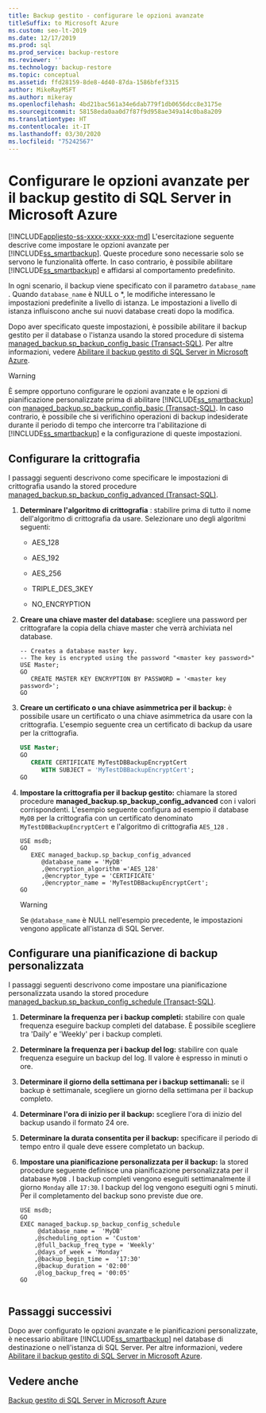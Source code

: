 ```yaml
---
title: Backup gestito - configurare le opzioni avanzate
titleSuffix: to Microsoft Azure
ms.custom: seo-lt-2019
ms.date: 12/17/2019
ms.prod: sql
ms.prod_service: backup-restore
ms.reviewer: ''
ms.technology: backup-restore
ms.topic: conceptual
ms.assetid: ffd28159-8de8-4d40-87da-1586bfef3315
author: MikeRayMSFT
ms.author: mikeray
ms.openlocfilehash: 4bd21bac561a34e6dab779f1db0656dcc8e3175e
ms.sourcegitcommit: 58158eda0aa0d7f87f9d958ae349a14c0ba8a209
ms.translationtype: HT
ms.contentlocale: it-IT
ms.lasthandoff: 03/30/2020
ms.locfileid: "75242567"
---
```

# <a name="configure-advanced-options-for-sql-server-managed-backup-to-microsoft-azure"></a>Configurare le opzioni avanzate per il backup gestito di SQL Server in Microsoft Azure
[!INCLUDE[appliesto-ss-xxxx-xxxx-xxx-md](../../includes/appliesto-ss-xxxx-xxxx-xxx-md.md)]
  L'esercitazione seguente descrive come impostare le opzioni avanzate per [!INCLUDE[ss_smartbackup](../../includes/ss-smartbackup-md.md)]. Queste procedure sono necessarie solo se servono le funzionalità offerte. In caso contrario, è possibile abilitare [!INCLUDE[ss_smartbackup](../../includes/ss-smartbackup-md.md)] e affidarsi al comportamento predefinito.  
  
 In ogni scenario, il backup viene specificato con il parametro `database_name` . Quando `database_name` è NULL o *, le modifiche interessano le impostazioni predefinite a livello di istanza. Le impostazioni a livello di istanza influiscono anche sui nuovi database creati dopo la modifica.  
  
 Dopo aver specificato queste impostazioni, è possibile abilitare il backup gestito per il database o l'istanza usando la stored procedure di sistema [managed_backup.sp_backup_config_basic (Transact-SQL)](../../relational-databases/system-stored-procedures/managed-backup-sp-backup-config-basic-transact-sql.md). Per altre informazioni, vedere [Abilitare il backup gestito di SQL Server in Microsoft Azure](../../relational-databases/backup-restore/enable-sql-server-managed-backup-to-microsoft-azure.md).  
  
> [!WARNING]  
>  È sempre opportuno configurare le opzioni avanzate e le opzioni di pianificazione personalizzate prima di abilitare [!INCLUDE[ss_smartbackup](../../includes/ss-smartbackup-md.md)] con [managed_backup.sp_backup_config_basic (Transact-SQL)](../../relational-databases/system-stored-procedures/managed-backup-sp-backup-config-basic-transact-sql.md). In caso contrario, è possibile che si verifichino operazioni di backup indesiderate durante il periodo di tempo che intercorre tra l'abilitazione di [!INCLUDE[ss_smartbackup](../../includes/ss-smartbackup-md.md)] e la configurazione di queste impostazioni.  
  
## <a name="configure-encryption"></a>Configurare la crittografia  
 I passaggi seguenti descrivono come specificare le impostazioni di crittografia usando la stored procedure [managed_backup.sp_backup_config_advanced &#40;Transact-SQL&#41;](../../relational-databases/system-stored-procedures/managed-backup-sp-backup-config-advanced-transact-sql.md).  

1.  **Determinare l'algoritmo di crittografia** : stabilire prima di tutto il nome dell'algoritmo di crittografia da usare. Selezionare uno degli algoritmi seguenti:  
  
    -   AES_128  
  
    -   AES_192  
  
    -   AES_256  
  
    -   TRIPLE_DES_3KEY  
  
    -   NO_ENCRYPTION  
  
2.  **Creare una chiave master del database:** scegliere una password per crittografare la copia della chiave master che verrà archiviata nel database.  
  
    ```  
    -- Creates a database master key.  
    -- The key is encrypted using the password "<master key password>"  
    USE Master;  
    GO  
       CREATE MASTER KEY ENCRYPTION BY PASSWORD = '<master key password>';  
    GO  
    ```  
  
3.  **Creare un certificato o una chiave asimmetrica per il backup:** è possibile usare un certificato o una chiave asimmetrica da usare con la crittografia. L'esempio seguente crea un certificato di backup da usare per la crittografia.  
  
    ```sql  
    USE Master;  
    GO  
       CREATE CERTIFICATE MyTestDBBackupEncryptCert  
          WITH SUBJECT = 'MyTestDBBackupEncryptCert';  
    GO  
    ```  
  
4.  **Impostare la crittografia per il backup gestito:** chiamare la stored procedure **managed_backup.sp_backup_config_advanced** con i valori corrispondenti. L'esempio seguente configura ad esempio il database `MyDB` per la crittografia con un certificato denominato `MyTestDBBackupEncryptCert` e l'algoritmo di crittografia `AES_128` .  
  
    ```  
    USE msdb;  
    GO  
       EXEC managed_backup.sp_backup_config_advanced  
          @database_name = 'MyDB'                
          ,@encryption_algorithm ='AES_128'  
          ,@encryptor_type = 'CERTIFICATE'  
          ,@encryptor_name = 'MyTestDBBackupEncryptCert';  
    GO  
    ```  
  
    > [!WARNING]  
    >  Se `@database_name` è NULL nell'esempio precedente, le impostazioni vengono applicate all'istanza di SQL Server.  
  
## <a name="configure-a-custom-backup-schedule"></a>Configurare una pianificazione di backup personalizzata  
 I passaggi seguenti descrivono come impostare una pianificazione personalizzata usando la stored procedure [managed_backup.sp_backup_config_schedule &#40;Transact-SQL&#41;](../../relational-databases/system-stored-procedures/managed-backup-sp-backup-config-schedule-transact-sql.md).  
  
1.  **Determinare la frequenza per i backup completi:** stabilire con quale frequenza eseguire backup completi del database. È possibile scegliere tra 'Daily' e 'Weekly' per i backup completi.  
  
2.  **Determinare la frequenza per i backup del log:** stabilire con quale frequenza eseguire un backup del log. Il valore è espresso in minuti o ore.  
  
3.  **Determinare il giorno della settimana per i backup settimanali:** se il backup è settimanale, scegliere un giorno della settimana per il backup completo.  
  
4.  **Determinare l'ora di inizio per il backup:** scegliere l'ora di inizio del backup usando il formato 24 ore.  
  
5.  **Determinare la durata consentita per il backup:** specificare il periodo di tempo entro il quale deve essere completato un backup.  
  
6.  **Impostare una pianificazione personalizzata per il backup:** la stored procedure seguente definisce una pianificazione personalizzata per il database `MyDB` . I backup completi vengono eseguiti settimanalmente il giorno `Monday` alle `17:30`. I backup del log vengono eseguiti ogni `5` minuti. Per il completamento del backup sono previste due ore.  
  
    ```  
    USE msdb;  
    GO  
    EXEC managed_backup.sp_backup_config_schedule   
         @database_name =  'MyDB'  
        ,@scheduling_option = 'Custom'  
        ,@full_backup_freq_type = 'Weekly'  
        ,@days_of_week = 'Monday'  
        ,@backup_begin_time =  '17:30'  
        ,@backup_duration = '02:00'  
        ,@log_backup_freq = '00:05'  
    GO  
  
    ```  
  
## <a name="next-steps"></a>Passaggi successivi  
 Dopo aver configurato le opzioni avanzate e le pianificazioni personalizzate, è necessario abilitare [!INCLUDE[ss_smartbackup](../../includes/ss-smartbackup-md.md)] nel database di destinazione o nell'istanza di SQL Server. Per altre informazioni, vedere [Abilitare il backup gestito di SQL Server in Microsoft Azure](../../relational-databases/backup-restore/enable-sql-server-managed-backup-to-microsoft-azure.md).  
  
## <a name="see-also"></a>Vedere anche  
 [Backup gestito di SQL Server in Microsoft Azure](../../relational-databases/backup-restore/sql-server-managed-backup-to-microsoft-azure.md)  
  
  
